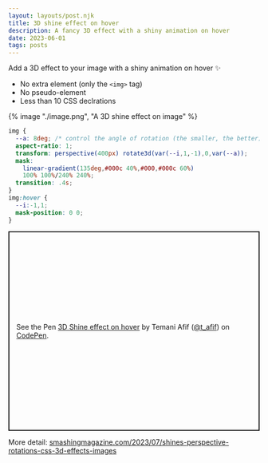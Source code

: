 ```yaml
---
layout: layouts/post.njk
title: 3D shine effect on hover
description: A fancy 3D effect with a shiny animation on hover 
date: 2023-06-01
tags: posts
---
```


Add a 3D effect to your image with a shiny animation on hover ✨
* No extra element (only the `<img>` tag)
* No pseudo-element
* Less than 10 CSS declrations


{% image "./image.png", "A 3D shine effect on image" %}

```css
img {
  --a: 8deg; /* control the angle of rotation (the smaller, the better) */
  aspect-ratio: 1;
  transform: perspective(400px) rotate3d(var(--i,1,-1),0,var(--a));
  mask: 
    linear-gradient(135deg,#000c 40%,#000,#000c 60%)
    100% 100%/240% 240%;
  transition: .4s;
}
img:hover {
  --i:-1,1;
  mask-position: 0 0;
}
```

<p class="codepen" data-height="400" data-default-tab="result" data-slug-hash="VwEJqKV" data-preview="true" data-user="t_afif" style="height: 400px; box-sizing: border-box; display: flex; align-items: center; justify-content: center; border: 2px solid; margin: 1em 0; padding: 1em;">
  <span>See the Pen <a href="https://codepen.io/t_afif/pen/VwEJqKV">
  3D Shine effect on hover</a> by Temani Afif (<a href="https://codepen.io/t_afif">@t_afif</a>)
  on <a href="https://codepen.io">CodePen</a>.</span>
</p>
<script async src="https://cpwebassets.codepen.io/assets/embed/ei.js"></script>

More detail: [smashingmagazine.com/2023/07/shines-perspective-rotations-css-3d-effects-images](https://www.smashingmagazine.com/2023/07/shines-perspective-rotations-css-3d-effects-images/)